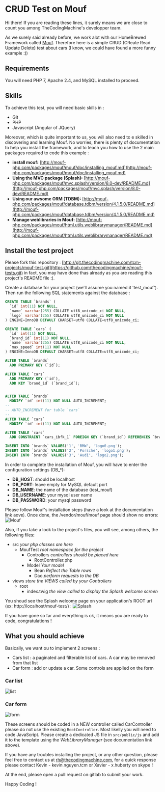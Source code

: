 # CRUD Test on Mouf

Hi there! If you are reading these lines, it surely means we are close to count you among TheCodingMachine's developper team.

As we surely said already before, we work alot with our HomeBrewed Framework called [Mouf](http://mouf-php.com/). Therefore here is a simple CRUD (CReate Read Update Delete) test about cars (I know, we could have found a  more funny example :))

## Requirements
You will need PHP 7, Apache 2.4, and MySQL installed to proceed.

## Skills
To achieve this test, you will need basic skills in :

* Git
* PHP
* Javascript (Angular of JQuery)

Moreover, which is quite important to us, you will also need to e skilled in discovering and learning Mouf. No worries, there is plenty of documentation to help you install the framework, and to teach you how to use the 2 main packages required to code this example : 
* **install mouf:** [http://mouf-php.com/packages/mouf/mouf/doc/installing_mouf.md](http://mouf-php.com/packages/mouf/mouf/doc/installing_mouf.md)
*  **Using the MVC package (Splash):** [http://mouf-php.com/packages/mouf/mvc.splash/version/8.0-dev/README.md](http://mouf-php.com/packages/mouf/mvc.splash/version/8.0-dev/README.md)
*  **Using our awsome ORM (TDBM):** [http://mouf-php.com/packages/mouf/database.tdbm/version/4.1.5.0/README.md](http://mouf-php.com/packages/mouf/database.tdbm/version/4.1.5.0/README.md)
*  **Manage weblibraries in Mouf:** [http://mouf-php.com/packages/mouf/html.utils.weblibrarymanager/README.md](http://mouf-php.com/packages/mouf/html.utils.weblibrarymanager/README.md)

## Install the test project
Please fork this repository : [http://git.thecodingmachine.com/tcm-projects/mouf-test.git](https://github.com/thecodingmachine/mouf-tests.git) in fact, you may have done thas already as you are reading this project's README file :).

Create a database for your project (we'll assume you named it 'test_mouf'). Then run the following SQL statements against the database :
```sql
CREATE TABLE `brands` (
  `id` int(11) NOT NULL,
  `name` varchar(255) COLLATE utf8_unicode_ci NOT NULL,
  `logo` varchar(255) COLLATE utf8_unicode_ci NOT NULL
) ENGINE=InnoDB DEFAULT CHARSET=utf8 COLLATE=utf8_unicode_ci;

CREATE TABLE `cars` (
  `id` int(11) NOT NULL,
  `brand_id` int(11) NOT NULL,
  `name` varchar(255) COLLATE utf8_unicode_ci NOT NULL,
  `max_speed` int(11) NOT NULL
) ENGINE=InnoDB DEFAULT CHARSET=utf8 COLLATE=utf8_unicode_ci;

ALTER TABLE `brands`
  ADD PRIMARY KEY (`id`);

ALTER TABLE `cars`
  ADD PRIMARY KEY (`id`),
  ADD KEY `brand_id` (`brand_id`);


ALTER TABLE `brands`
  MODIFY `id` int(11) NOT NULL AUTO_INCREMENT;
--
-- AUTO_INCREMENT for table `cars`
--
ALTER TABLE `cars`
  MODIFY `id` int(11) NOT NULL AUTO_INCREMENT;

ALTER TABLE `cars`
  ADD CONSTRAINT `cars_ibfk_1` FOREIGN KEY (`brand_id`) REFERENCES `brands` (`id`);

INSERT INTO `brands` VALUES('1', 'BMW', 'logo0.png');
INSERT INTO `brands` VALUES('2', 'Porsche', 'logo1.png');
INSERT INTO `brands` VALUES('3', 'Audi', 'logo2.png');
```

In order to complete the installation of Mouf, you will have to enter the configuration settings (DB_*):

* **DB_HOST**: should be localhost
* **DB_PORT**: leave empty for MySQL default port
* **DB_NAME**: the name of the database (test_mouf)
* **DB_USERNAME**: your mysql user name
* **DB_PASSWORD**: your mysql password

Please follow Mouf's installation steps (have a look at the documentation link aove). Once done, the /vendor/mouf/mouf page should show no errors:
![Mouf](https://raw.githubusercontent.com/thecodingmachine/mouf-tests/master/img/mouf-no-error.png)

Also, if you take a look to the project's files, you will see, among others, the following files:

* src *your php classes are here*
  * MoufTest *root namespace for the project* 
    * Controllers *controllers should be placed here*
      * RootController.php
    * Model *Your model*
      * Bean *Reflect the Table rows*
      * Dao *perform requests to the DB*
* views *store the VIEWS called by your Controllers*
  * root
    * index.twig *the view called to display the Splash welcome screen*

You shoud see the Splash welcome page on your application's ROOT url (ex: http://localhost/mouf-test/) :
![Splash](https://raw.githubusercontent.com/thecodingmachine/mouf-tests/master/img/splash-welcome.png)

If you have gone so far and everything is ok, it means you are ready to code, congratulations !

## What you should achieve
Basically, we want ou to implement 2 screens :
* Cars list : a paginated and filterable list of cars. A car may be removed from that list
* Car form : add or update a car. Some controls are applied on the form

### Car list
![list](https://raw.githubusercontent.com/thecodingmachine/mouf-tests/master/img/list.png)

### Car form
![form](https://raw.githubusercontent.com/thecodingmachine/mouf-tests/master/img/form.png)

These screens should be coded in a NEW controller called CarController please do not use the existing ```RootController```. Most likelly you will need to code JavaScript. Please create a dedicated JS file in ```src/public/js``` and add it to the template using the *WebLibraryManager* (see documentation link above).

If you have any troubles installing the project, or any other question, please feel free to contact us at rh@thecodingmachine.com, for a quick response please contact Kevin - kevin.nguyen.tcm or Xavier - x.huberty on skype !

At the end, please open a pull request on gitlab to submit your work.

Happy Coding !


